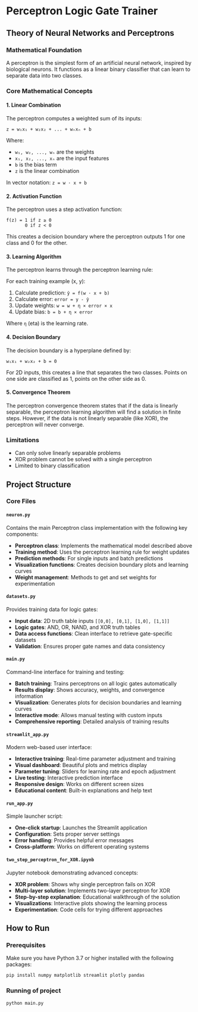 # Perceptron Logic Gate Trainer

## Theory of Neural Networks and Perceptrons

### Mathematical Foundation

A perceptron is the simplest form of an artificial neural network, inspired by biological neurons. It functions as a linear binary classifier that can learn to separate data into two classes.

### Core Mathematical Concepts

#### 1. Linear Combination
The perceptron computes a weighted sum of its inputs:
```
z = w₁x₁ + w₂x₂ + ... + wₙxₙ + b
```
Where:
- `w₁, w₂, ..., wₙ` are the weights
- `x₁, x₂, ..., xₙ` are the input features
- `b` is the bias term
- `z` is the linear combination

In vector notation: `z = w · x + b`

#### 2. Activation Function
The perceptron uses a step activation function:
```
f(z) = 1 if z ≥ 0
       0 if z < 0
```

This creates a decision boundary where the perceptron outputs 1 for one class and 0 for the other.

#### 3. Learning Algorithm
The perceptron learns through the perceptron learning rule:

For each training example (x, y):
1. Calculate prediction: `ŷ = f(w · x + b)`
2. Calculate error: `error = y - ŷ`
3. Update weights: `w = w + η × error × x`
4. Update bias: `b = b + η × error`

Where `η` (eta) is the learning rate.

#### 4. Decision Boundary
The decision boundary is a hyperplane defined by:
```
w₁x₁ + w₂x₂ + b = 0
```

For 2D inputs, this creates a line that separates the two classes. Points on one side are classified as 1, points on the other side as 0.

#### 5. Convergence Theorem
The perceptron convergence theorem states that if the data is linearly separable, the perceptron learning algorithm will find a solution in finite steps. However, if the data is not linearly separable (like XOR), the perceptron will never converge.

### Limitations
- Can only solve linearly separable problems
- XOR problem cannot be solved with a single perceptron
- Limited to binary classification

## Project Structure

### Core Files

#### `neuron.py`
Contains the main Perceptron class implementation with the following key components:
- **Perceptron class**: Implements the mathematical model described above
- **Training method**: Uses the perceptron learning rule for weight updates
- **Prediction methods**: For single inputs and batch predictions
- **Visualization functions**: Creates decision boundary plots and learning curves
- **Weight management**: Methods to get and set weights for experimentation

#### `datasets.py`
Provides training data for logic gates:
- **Input data**: 2D truth table inputs `[[0,0], [0,1], [1,0], [1,1]]`
- **Logic gates**: AND, OR, NAND, and XOR truth tables
- **Data access functions**: Clean interface to retrieve gate-specific datasets
- **Validation**: Ensures proper gate names and data consistency

#### `main.py`
Command-line interface for training and testing:
- **Batch training**: Trains perceptrons on all logic gates automatically
- **Results display**: Shows accuracy, weights, and convergence information
- **Visualization**: Generates plots for decision boundaries and learning curves
- **Interactive mode**: Allows manual testing with custom inputs
- **Comprehensive reporting**: Detailed analysis of training results

#### `streamlit_app.py`
Modern web-based user interface:
- **Interactive training**: Real-time parameter adjustment and training
- **Visual dashboard**: Beautiful plots and metrics display
- **Parameter tuning**: Sliders for learning rate and epoch adjustment
- **Live testing**: Interactive prediction interface
- **Responsive design**: Works on different screen sizes
- **Educational content**: Built-in explanations and help text

#### `run_app.py`
Simple launcher script:
- **One-click startup**: Launches the Streamlit application
- **Configuration**: Sets proper server settings
- **Error handling**: Provides helpful error messages
- **Cross-platform**: Works on different operating systems

#### `two_step_perceptron_for_XOR.ipynb`
Jupyter notebook demonstrating advanced concepts:
- **XOR problem**: Shows why single perceptron fails on XOR
- **Multi-layer solution**: Implements two-layer perceptron for XOR
- **Step-by-step explanation**: Educational walkthrough of the solution
- **Visualizations**: Interactive plots showing the learning process
- **Experimentation**: Code cells for trying different approaches

## How to Run

### Prerequisites
Make sure you have Python 3.7 or higher installed with the following packages:
```bash
pip install numpy matplotlib streamlit plotly pandas
```

### Running of project
```bash
python main.py
```

